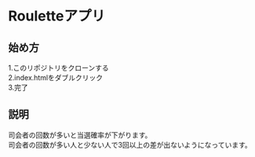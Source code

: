 # Rouletteアプリ

## 始め方
1.このリポジトリをクローンする  
2.index.htmlをダブルクリック  
3.完了

## 説明
司会者の回数が多いと当選確率が下がります。  
司会者の回数が多い人と少ない人で3回以上の差が出ないようになっています。
